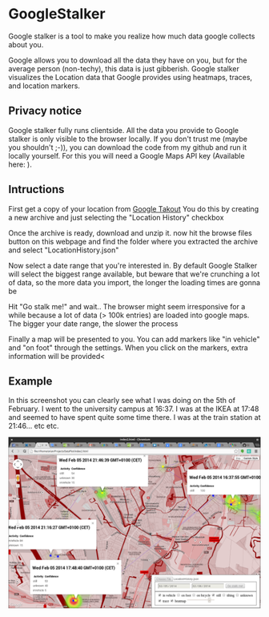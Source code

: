 GoogleStalker
=============


Google stalker is a tool to make you realize how much data google collects about you.

Google allows you to download all the data they have on you, but for the average person (non-techy), this data is just gibberish. Google stalker visualizes the Location data that Google provides using heatmaps, traces, and location markers.


## Privacy notice
Google stalker fully runs clientside. All the data you provide to Google stalker is only visible to the browser locally. If you don't trust me (maybe you shouldn't ;-)), you can download the code from my github and run it locally yourself. For this you will need a Google Maps API key (Available here: ).

## Intructions

First get a copy of your location from <a href="https://www.google.com/settings/takeout/custom">Google Takout</a> You do this by creating a new archive and just selecting the "Location History" checkbox

Once the archive is ready, download and unzip it. now hit the browse files button on this webpage and find the folder where you extracted the archive and select "LocationHistory.json"

Now select a date range that you're interested in. By default Google Stalker will select the biggest range available, but beware that we're crunching a lot of data, so the more data you import, the longer the loading times are gonna be

Hit "Go stalk me!" and wait.. The browser might seem irresponsive for a while because a lot of data (> 100k entries) are loaded into google maps. The bigger your date range, the slower the process

Finally a map will be presented to you. You can add markers like "in vehicle" and "on foot" through the settings. When you click on the markers, extra information will be provided<

## Example

In this screenshot you can clearly see what I was doing on the 5th of February. I went to the university campus at 16:37. I was at the IKEA at 17:48 and seemed to have spent quite some time there. I was at the train station at 21:46... etc etc.

![Image](Screenshot.png)
